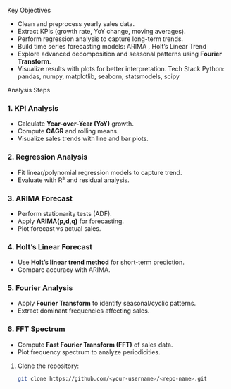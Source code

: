 Key Objectives
- Clean and preprocess yearly sales data.
- Extract KPIs (growth rate, YoY change, moving averages).
- Perform regression analysis to capture long-term trends.
- Build time series forecasting models:
  ARIMA , Holt’s Linear Trend
- Explore advanced decomposition and seasonal patterns using **Fourier Transform**.
- Visualize results with plots for better interpretation.
Tech Stack
Python:  pandas, numpy, matplotlib, seaborn, statsmodels, scipy

 Analysis Steps

### 1. KPI Analysis
- Calculate **Year-over-Year (YoY)** growth.
- Compute **CAGR** and rolling means.
- Visualize sales trends with line and bar plots.

### 2. Regression Analysis
- Fit linear/polynomial regression models to capture trend.
- Evaluate with R² and residual analysis.

### 3. ARIMA Forecast
- Perform stationarity tests (ADF).
- Apply **ARIMA(p,d,q)** for forecasting.
- Plot forecast vs actual sales.

### 4. Holt’s Linear Forecast
- Use **Holt’s linear trend method** for short-term prediction.
- Compare accuracy with ARIMA.

### 5. Fourier Analysis
- Apply **Fourier Transform** to identify seasonal/cyclic patterns.
- Extract dominant frequencies affecting sales.

### 6. FFT Spectrum
- Compute **Fast Fourier Transform (FFT)** of sales data.
- Plot frequency spectrum to analyze periodicities.

1. Clone the repository:
   ```bash
   git clone https://github.com/<your-username>/<repo-name>.git

